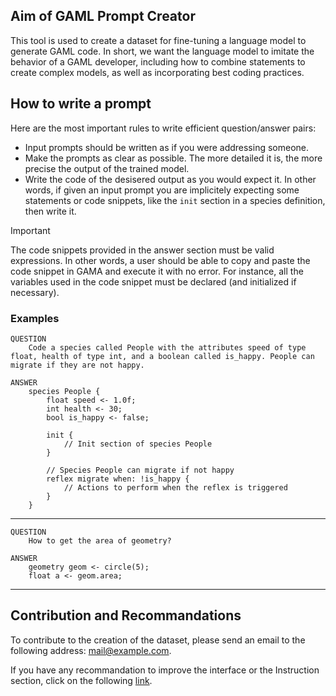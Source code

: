## Aim of GAML Prompt Creator

This tool is used to create a dataset for fine-tuning a language model to generate GAML code. In short, we want the language model to imitate the behavior of a GAML developer, including how to combine statements to create complex models, as well as incorporating best coding practices.

## How to write a prompt

Here are the most important rules to write efficient question/answer pairs:

- Input prompts should be written as if you were addressing someone.
- Make the prompts as clear as possible. The more detailed it is, the more precise the output of the trained model.
- Write the code of the desisered output as you would expect it. In other words, if given an input prompt you are implicitely expecting some statements or code snippets, like the `init` section in a species definition, then write it.

> [!IMPORTANT]
> The code snippets provided in the answer section must be valid expressions. In other words, a user should be able to copy and paste the code snippet in GAMA and execute it with no error. For instance, all the variables used in the code snippet must be declared (and initialized if necessary).

### Examples

    QUESTION
        Code a species called People with the attributes speed of type float, health of type int, and a boolean called is_happy. People can migrate if they are not happy.

    ANSWER
        species People {
            float speed <- 1.0f;
            int health <- 30;
            bool is_happy <- false;

            init {
                // Init section of species People
            }

            // Species People can migrate if not happy
            reflex migrate when: !is_happy {
                // Actions to perform when the reflex is triggered
            }
        }

---

    QUESTION
        How to get the area of geometry?

    ANSWER
        geometry geom <- circle(5);
        float a <- geom.area;

---

## Contribution and Recommandations

To contribute to the creation of the dataset, please send an email to the following address: mail@example.com.

If you have any recommandation to improve the interface or the Instruction section, click on the following [link](link).
